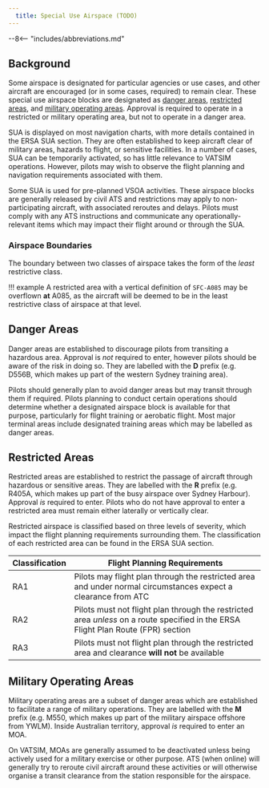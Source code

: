 ```yaml
---
  title: Special Use Airspace (TODO)
---
```


--8<-- "includes/abbreviations.md"

## Background
Some airspace is designated for particular agencies or use cases, and other aircraft are encouraged (or in some cases, required) to remain clear. These special use airspace blocks are designated as [danger areas](#danger-areas), [restricted areas](#restricted-areas), and [military operating areas](#military-operating-areas). Approval is required to operate in a restricted or military operating area, but not to operate in a danger area.

SUA is displayed on most navigation charts, with more details contained in the ERSA SUA section. They are often established to keep aircraft clear of military areas, hazards to flight, or sensitive facilities. In a number of cases, SUA can be temporarily activated, so has little relevance to VATSIM operations. However, pilots may wish to observe the flight planning and navigation requirements associated with them.

Some SUA is used for pre-planned VSOA activities. These airspace blocks are generally released by civil ATS and restrictions may apply to non-participating aircraft, with associated reroutes and delays. Pilots must comply with any ATS instructions and communicate any operationally-relevant items which may impact their flight around or through the SUA.

### Airspace Boundaries
The boundary between two classes of airspace takes the form of the *least* restrictive class.

!!! example
    A restricted area with a vertical definition of `SFC-A085` may be overflown **at** A085, as the aircraft will be deemed to be in the least restrictive class of airspace at that level.

## Danger Areas
Danger areas are established to discourage pilots from transiting a hazardous area. Approval is *not* required to enter, however pilots should be aware of the risk in doing so. They are labelled with the **D** prefix (e.g. D556B, which makes up part of the western Sydney training area).

Pilots should generally plan to avoid danger areas but may transit through them if required. Pilots planning to conduct certain operations should determine whether a designated airspace block is available for that purpose, particularly for flight training or aerobatic flight. Most major terminal areas include designated training areas which may be labelled as danger areas.

## Restricted Areas
Restricted areas are established to restrict the passage of aircraft through hazardous or sensitive areas. They are labelled with the **R** prefix (e.g. R405A, which makes up part of the busy airspace over Sydney Harbour). Approval *is* required to enter. Pilots who do not have approval to enter a restricted area must remain either laterally or vertically clear.

Restricted airspace is classified based on three levels of severity, which impact the flight planning requirements surrounding them. The classification of each restricted area can be found in the ERSA SUA section.

| Classification | Flight Planning Requirements |
| --- | --- |
| RA1 | Pilots may flight plan through the restricted area and under normal circumstances expect a clearance from ATC |
| RA2 | Pilots must not flight plan through the restricted area *unless* on a route specified in the ERSA Flight Plan Route (FPR) section |
| RA3 | Pilots must not flight plan through the restricted area and clearance **will not** be available |

## Military Operating Areas
Military operating areas are a subset of danger areas which are established to facilitate a range of military operations. They are labelled with the **M** prefix (e.g. M550, which makes up part of the military airspace offshore from YWLM). Inside Australian territory, approval *is* required to enter an MOA.

On VATSIM, MOAs are generally assumed to be deactivated unless being actively used for a military exercise or other purpose. ATS (when online) will generally try to reroute civil aircraft around these activities or will otherwise organise a transit clearance from the station responsible for the airspace.